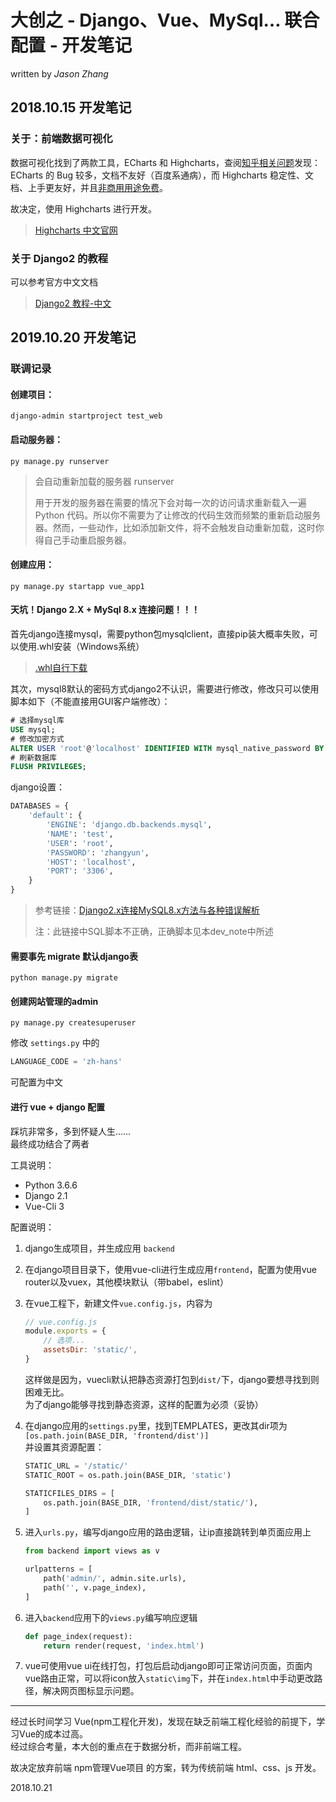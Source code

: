 # 大创之 - Django、Vue、MySql… 联合配置 - 开发笔记

written by *Jason Zhang*

## 2018.10.15 开发笔记

### 关于：前端数据可视化

数据可视化找到了两款工具，ECharts 和 Highcharts，查阅[知乎相关问题](https://www.zhihu.com/question/21438840)发现：ECharts 的 Bug 较多，文档不友好（百度系通病），而 Highcharts 稳定性、文档、上手更友好，并且[非商用用途免费](https://highcharts.com.cn/license)。

故决定，使用 Highcharts 进行开发。

> [Highcharts 中文官网](https://www.hcharts.cn/)

### 关于 Django2 的教程

可以参考官方中文文档

> [Django2 教程-中文](https://docs.djangoproject.com/zh-hans/2.1/intro/)

## 2019.10.20 开发笔记

### 联调记录

#### 创建**项目**：

```
django-admin startproject test_web
```

#### 启动服务器：

```
py manage.py runserver
```

> 会自动重新加载的服务器 runserver
> 
> 用于开发的服务器在需要的情况下会对每一次的访问请求重新载入一遍 Python 代码。所以你不需要为了让修改的代码生效而频繁的重新启动服务器。然而，一些动作，比如添加新文件，将不会触发自动重新加载，这时你得自己手动重启服务器。

#### 创建**应用**：

```
py manage.py startapp vue_app1
```

#### **天坑！Django 2.X + MySql 8.x 连接问题！！！**

首先django连接mysql，需要python包mysqlclient，直接pip装大概率失败，可以使用.whl安装（Windows系统）

> [.whl自行下载](https://www.lfd.uci.edu/~gohlke/pythonlibs/)

其次，mysql8默认的密码方式django2不认识，需要进行修改，修改只可以使用脚本如下（不能直接用GUI客户端修改）：

```sql
# 选择mysql库
USE mysql;
# 修改加密方式
ALTER USER 'root'@'localhost' IDENTIFIED WITH mysql_native_password BY 'zhangyun';
# 刷新数据库
FLUSH PRIVILEGES;
```

django设置：
```python
DATABASES = {
    'default': {
        'ENGINE': 'django.db.backends.mysql',
        'NAME': 'test',
        'USER': 'root',
        'PASSWORD': 'zhangyun',
        'HOST': 'localhost',
        'PORT': '3306',
    }
}
```

> 参考链接：[Django2.x连接MySQL8.x方法与各种错误解析](https://blog.csdn.net/w18211679321/article/details/82709460)
> 
> 注：此链接中SQL脚本不正确，正确脚本见本dev_note中所述

#### 需要事先 migrate 默认django表

```
python manage.py migrate
```

#### 创建网站管理的admin

```
py manage.py createsuperuser
```

修改 `settings.py` 中的

```python
LANGUAGE_CODE = 'zh-hans'
```

可配置为中文

#### 进行 vue + django 配置

踩坑非常多，多到怀疑人生……\
最终成功结合了两者

工具说明：
* Python 3.6.6
* Django 2.1
* Vue-Cli 3

配置说明：

1. django生成项目，并生成应用 `backend`

2. 在django项目目录下，使用vue-cli进行生成应用`frontend`，配置为使用vue router以及vuex，其他模块默认（带babel，eslint）

3. 在vue工程下，新建文件`vue.config.js`，内容为
    ```js
    // vue.config.js
    module.exports = {
        // 选项...
        assetsDir: 'static/',
    }
    ```
    这样做是因为，vuecli默认把静态资源打包到`dist/`下，django要想寻找到则困难无比。\
    为了django能够寻找到静态资源，这样的配置为必须（妥协）

4. 在django应用的`settings.py`里，找到TEMPLATES，更改其dir项为\
    `[os.path.join(BASE_DIR, 'frontend/dist')]`   \
    并设置其资源配置：
    ```python
    STATIC_URL = '/static/'
    STATIC_ROOT = os.path.join(BASE_DIR, 'static')

    STATICFILES_DIRS = [
        os.path.join(BASE_DIR, 'frontend/dist/static/'),
    ]
    ```
5. 进入`urls.py`，编写django应用的路由逻辑，让ip直接跳转到单页面应用上
    ```python
    from backend import views as v

    urlpatterns = [
        path('admin/', admin.site.urls),
        path('', v.page_index),
    ]
    ```

6. 进入`backend`应用下的`views.py`编写响应逻辑
    ```python
    def page_index(request):
        return render(request, 'index.html')
    ```

7. vue可使用vue ui在线打包，打包后启动django即可正常访问页面，页面内vue路由正常，可以将icon放入`static\img`下，并在`index.html`中手动更改路径，解决网页图标显示问题。

---

经过长时间学习 Vue(npm工程化开发)，发现在缺乏前端工程化经验的前提下，学习Vue的成本过高。\
经过综合考量，本大创的重点在于数据分析，而非前端工程。

故决定放弃前端 npm管理Vue项目 的方案，转为传统前端 html、css、js 开发。

2018.10.21